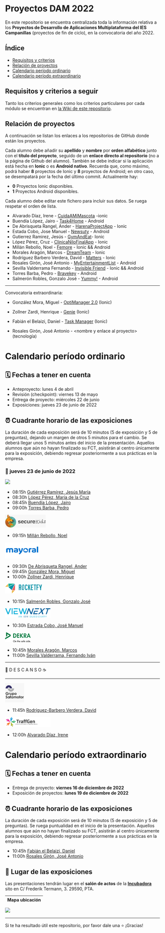 # Proyectos DAM 2022

En este repositorio se encuentra centralizada toda la información relativa a los **Proyectos de Desarrollo de Aplicaciones Multiplataforma del IES Campanillas** (proyectos de fin de ciclo), en la convocatoria del año 2022.

## Índice

* [Requisitos y criterios](#requisitos-y-criterios-a-seguir)
* [Relación de proyectos](#relación-de-proyectos)
* [Calendario período ordinario](#calendario-período-ordinario)
* [Calendario período extraordinario](#calendario-período-extraordinario)

## Requisitos y criterios a seguir

Tanto los criterios generales como los criterios particulares por cada módulo se encuentran en [la Wiki de este repositorio](https://github.com/IESCampanillas/proyectos-dam-2022/wiki).

## Relación de proyectos

A continuación se listan los enlaces a los repositorios de GitHub donde están los proyectos. 

Cada alumno debe añadir su **apellido** y **nombre** por **orden alfabético** junto con el **título del proyecto**, seguido de un **enlace directo al repositorio** (no a la página de Github del alumno). También se debe indicar si la aplicación está hecha en **Ionic** o es **Android nativo**. Recuerda que, como máximo, podrá haber **8** proyectos de Ionic y **8** proyectos de Android; en otro caso, se desempatará por la fecha del último commit. Actualmente hay:

- **0** Proyectos Ionic disponibles.
- **1** Proyectos Android disponibles.

Cada alumno debe editar este fichero para incluir sus datos. Se ruega respetar el orden de lista.

* Alvarado Díaz, Irene - [CuidaAMiMascota](https://github.com/IreneAlvaradoDiaz/cuida-a-mi-mascota.git) -ionic
* Buendía López, Jairo - [Task4Home](https://github.com/jairobuendia/ProyectoFinalTask4Home) - Android
* De Abrisqueta Rangel, Ander - [HarenaProjectApp](https://github.com/AnderDeAbrisqueta/HarenaProjectApp) - Ionic 
* Estada Cobo, Jose Manuel - [Newsuty](https://github.com/JoseEstradaC/Newsuty-Proyecto) - Android
* Gutierrez Ramirez, Jesús - [GymAndEat](https://github.com/Jesus-GR/ProyectoIntegradoDam2022)- Ionic
* López Pérez, Cruz - [ClinicaNiloFinalApp](https://github.com/mcruzlp/ClinicaNiloFinalApp.git) - Ionic
* Millán Rebollo, Noel - [Femore](https://github.com/NoelMillan/femore) - Ionic && Android
* Morales Aragón, Marcos - [DreamTeam](https://github.com/MarcosMoralesAragon/dreamTeam) - Ionic
* Rodríguez Barbero Verdera, David - [Matters](https://github.com/Davidrbv/Matters) - Ionic
* Rosales Girón, José Antonio - [MyEntertainmentList](https://github.com/joseantoniorosales/MyEntertainmentList) - Android
* Sevilla Valderrama Fernando - [Invisible Friend](https://github.com/FESEVA/invisibleFriend-project) - Ionic && Android
* Torres Barba, Pedro - [Bravekey](https://github.com/torrespedrob/BraveKey-Android) - Android
* Salmerón Robles, Gonzalo José - [Yummy!](https://github.com/gonzalosalmeron/yummy) - Android
----------------------------------
Convocatoria extraordinaria:
* González Mora, Miguel - [OptiManager 2.0](https://github.com/Miguelgm1693/Proyecto-OptiManager-2.0) (Ionic)
* Zollner Zardi, Henrique - [Genie](https://github.com/henrique2Zs/Genie) (Ionic)

* Fabián el Belaizi, Daniel - [Task Manager](https://github.com/Danny-06/proyecto-integrado) (Ionic)
* Rosales Girón, José Antonio - \<nombre y enlace al proyecto\> (tecnología)

# Calendario período ordinario

## 🗓️ Fechas a tener en cuenta
* Anteproyecto: lunes 4 de abril
* Revisión (checkpoint): viernes 13 de mayo
* Entrega de proyecto: miércoles 22 de junio
* Exposiciones: jueves 23 de junio de 2022

## ⏰ Cuadrante horario de las exposiciones

La duración de cada exposición será de 10 minutos (5 de exposición y 5 de preguntas), dejando un margen de otros 5 minutos para el cambio. Se deberá llegar unos 5 minutos antes del inicio de la presentación. Aquellos alumnos que aún no hayan finalizado su FCT, asistirán al centro únicamente para la exposición, debiendo regresar posteriormente a sus prácticas en la empresa.

### :calendar: jueves 23 de junio de 2022

<img height="52px" src="accenture>-woBG.png">

* 08:15h [Gutiérrez Ramírez, Jesús María]()
* 08:30h [López Pérez, María de la Cruz]()
* 08:45h [Buendía López, Jairo](https://github.com/jairobuendia/ProyectoFinalTask4Home/blob/main/Task4HomePresentacion.pdf)
* 09:00h [Torres Barba, Pedro]()

<img height="42px" src="securekids.jpg">

* 09:15h [Millán Rebollo, Noel]()

<img height="52px" src="mayoral-woBG.png">

* 09:30h [De Abrisqueta Rangel, Ander](https://github.com/AnderDeAbrisqueta/HarenaProjectApp/blob/master/README.md)
* 09:45h [González Mora, Miguel]()
* 10:00h [Zollner Zardi, Henrique]()

<img height="32px" src="Rocketfy-woBG.png">

* 10:15h [Salmerón Robles, Gonzalo José](https://github.com/gonzalosalmeron/yummy/blob/main/media/Yummy.pdf)

<img height="30px" src="Viewnext-woBG.png">

* 10:30h [Estrada Cobo, José Manuel]()

<img height="32px" src="dekra-woBG.png">

* 10:45h [Morales Aragón, Marcos](https://github.com/MarcosMoralesAragon/)
* 11:00h [Sevilla Valderrama, Fernando Iván]()

<hr>

 🥪 D E S C A N S O ☕

<hr>

<img height="62px" src="safamotor.jpeg">

* 11:45h [Rodríguez-Barbero Verdera, David]()

<img height="32px" src="TraffGen Global-woBG.png">

* 12:00h [Alvarado Díaz, Irene]()

# Calendario período extraordinario

##  🗓️ Fechas a tener en cuenta 
* Entrega de proyecto: **viernes 16 de diciembre de 2022**
* Exposición de proyectos: **lunes 19 de diciembre de 2022**

## ⏰ Cuadrante horario de las exposiciones
La duración de cada exposición será de 10 minutos (5 de exposición y 5 de preguntas). Se ruega puntualidad en el inicio de la presentación. Aquellos alumnos que aún no hayan finalizado su FCT, asistirán al centro únicamente para la exposición, debiendo regresar posteriormente a sus prácticas en la empresa.
* 10:45h [Fabián el Belaizi, Daniel]()
* 11:00h [Rosales Girón, José Antonio]()


## :school: Lugar de las exposiciones

Las presentaciones tendrán lugar en el **salón de actos** de la [**Incubadora**](https://goo.gl/maps/VGMpWnnpCZJQbP21A) sito en C/ Frederik Termann, 3. 29590, PTA.

Mapa ubicación             | 
:-------------------------:|
<a href="https://goo.gl/maps/VGMpWnnpCZJQbP21A" target="_blank">
  <img src="https://github.com/IESCampanillas/proyectos-dam-2021/blob/master/IESCFP_mapa_ubicacion.png" width="300" />
</a>




<hr>

Si te ha resultado útil este repositorio, por favor dale una :star: ¡Gracias!
